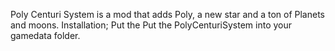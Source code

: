 Poly Centuri System is a mod that adds Poly, a new star and a ton of Planets and moons.
Installation; Put the Put the PolyCenturiSystem into your gamedata folder.